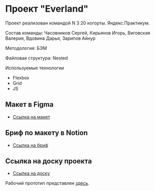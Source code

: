 # Проект "Everland"

Проект реализован командой N 3 20 когорты. Яндекс.Практикум.

Состав команды: Часовников Сергей, Кирьянов Игорь, Виговская Валерия, Вдовина Дарья, Зарипов Айнур

Методология: БЭМ

Файловая структура: Nested

Используемые технологии

- Flexbox
- Grid
- JS

## Макет в Figma
* [Ссылка на макет](https://www.figma.com/file/59a1PXM1KLWN0hWWMl1Kni/Everland-(%D0%92%D0%B5%D0%B1%2B)?node-id=430%3A713&t=kpE42TcfHq8ReGyG-0)

## Бриф по макету в Notion
* [Ссылка на бриф](https://www.notion.so/Everland-1-d3d4576f78ca451ab2331b6b0795d72c)

## Ссылка на доску проекта
* [Ссылка на доску](https://www.notion.so/3-1ba324a28d1f4c3b8cf384aab2b9f0e8)

Рабочий прототип представлен [здесь](https://chsergey80.github.io/everland_team_3/).
